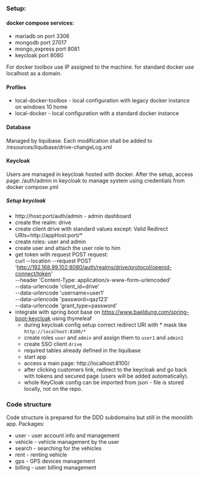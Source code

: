 ### Setup:
#### docker compose services:

- mariadb on port 3306
- mongodb port 27017
- mongo_express port 8081
- keycloak port 8080

For docker toolbox use IP assigned to the machine. for standard docker use localhost as a domain.

#### Profiles
- local-docker-toolbox - local configuration with legacy docker instance on windows 10 home
- local-docker - local configuration with a standard docker instance

#### Database
Managed by liquibase. Each modification shall be added to /resources/liquibase/drive-changeLog.xml

#### Keycloak
Users are managed in keycloak hosted with docker.
After the setup, access page: /auth/admin in keycloak to manage system using credentials from docker compose.yml</br>

##### Setup keycloak
- http://host:port/auth/admin - admin dashboard
- create the realm: drive
- create client drive with standard values except:  Valid Redirect URIs=http://appHost:port/*
- create roles: user and admin
- create user and attach the user role to him
- get token with request POST request: </br>
  curl --location --request POST 'http://192.168.99.102:8080/auth/realms/drive/protocol/openid-connect/token' \
  --header 'Content-Type: application/x-www-form-urlencoded' \
  --data-urlencode 'client_id=drive' \
  --data-urlencode 'username=user1' \
  --data-urlencode 'password=qaz123' \
  --data-urlencode 'grant_type=password'
- integrate with spring boot base on https://www.baeldung.com/spring-boot-keycloak using thymeleaf
  - during keycloak config setup correct redirect URI with * mask like `http://localhost:8100/*`
  - create roles `user` and `admin` and assign them to `user1` and `admin1`
  - create SSO client `drive`  
  - required tables already defined in the liquibase
  - start app
  - access a main page: http://localhost:8100/
  - after clicking customers link, redirect to the keycloak and go back with tokens and secured page (users will be added automatically).
  - whole KeyCloak config can be imported from json - file is stored locally, not on the repo.
  

### Code structure
Code structure is prepared for the DDD subdomains but still in the monolith app. Packages:
- user - user account info and management
- vehicle - vehicle management by the user
- search - searching for the vehicles
- rent - renting vehicle 
- gps - GPS devices management
- billing - user billing management
